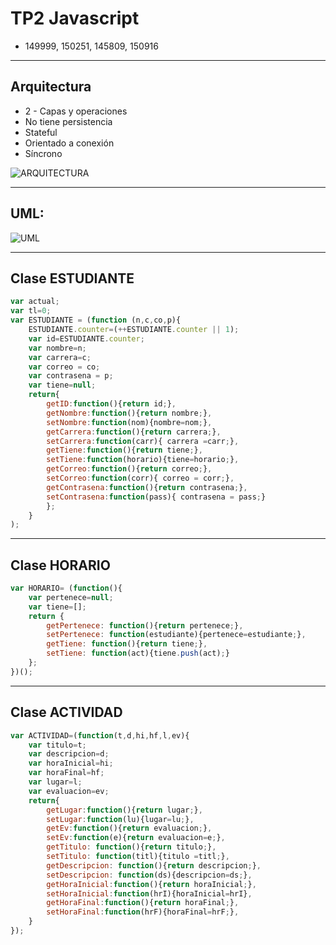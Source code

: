 # TP2 Javascript
- 149999, 150251, 145809, 150916

---

## Arquitectura
- 2 - Capas y operaciones
- No tiene persistencia
- Stateful
- Orientado a conexión
- Síncrono

![ARQUITECTURA](https://raw.githubusercontent.com/monicavelaje/agenda/master/ARQUITECTURA.PNG)

---

## UML:

![UML](https://raw.githubusercontent.com/monicavelaje/agenda/master/UML.PNG)

---
## Clase ESTUDIANTE

```javascript
var actual;
var tl=0;
var ESTUDIANTE = (function (n,c,co,p){
    ESTUDIANTE.counter=(++ESTUDIANTE.counter || 1);
    var id=ESTUDIANTE.counter;
    var nombre=n;
    var carrera=c;
    var correo = co;
    var contrasena = p;
    var tiene=null;
    return{
        getID:function(){return id;},
        getNombre:function(){return nombre;},
        setNombre:function(nom){nombre=nom;},
        getCarrera:function(){return carrera;},
        setCarrera:function(carr){ carrera =carr;},
        getTiene:function(){return tiene;},
        setTiene:function(horario){tiene=horario;},
        getCorreo:function(){return correo;},
        setCorreo:function(corr){ correo = corr;},
        getContrasena:function(){return contrasena;},
        setContrasena:function(pass){ contrasena = pass;}
        };
    }
);
```
---
## Clase HORARIO
```javascript
var HORARIO= (function(){
    var pertenece=null;
    var tiene=[];
    return {
        getPertenece: function(){return pertenece;},
        setPertenece: function(estudiante){pertenece=estudiante;},
        getTiene: function(){return tiene;},
        setTiene: function(act){tiene.push(act);}
    };
})();
```
---
## Clase ACTIVIDAD
```javascript
var ACTIVIDAD=(function(t,d,hi,hf,l,ev){
    var titulo=t;
    var descripcion=d;
    var horaInicial=hi;
    var horaFinal=hf;
    var lugar=l;
    var evaluacion=ev;
    return{
        getLugar:function(){return lugar;},
        setLugar:function(lu){lugar=lu;},
        getEv:function(){return evaluacion;},
        setEv:function(e){return evaluacion=e;},
        getTitulo: function(){return titulo;},
        setTitulo: function(titl){titulo =titl;},
        getDescripcion: function(){return descripcion;},
        setDescripcion: function(ds){descripcion=ds;},
        getHoraInicial:function(){return horaInicial;},
        setHoraInicial:function(hrI){horaInicial=hrI},
        getHoraFinal:function(){return horaFinal;},
        setHoraFinal:function(hrF){horaFinal=hrF;},
    }
});
```
